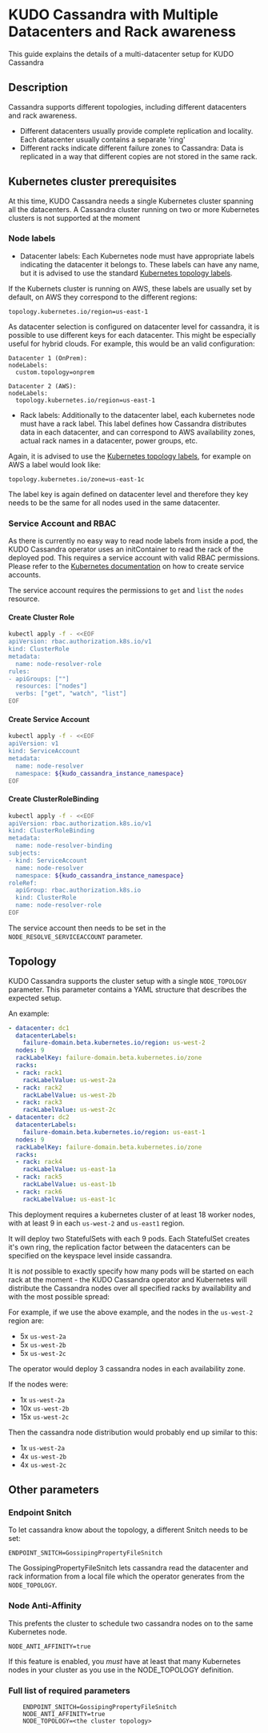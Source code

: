 # KUDO Cassandra with Multiple Datacenters and Rack awareness

This guide explains the details of a multi-datacenter setup for KUDO Cassandra

## Description

Cassandra supports different topologies, including different datacenters and rack awareness.

- Different datacenters usually provide complete replication and locality. Each datacenter usually contains a separate 'ring'
- Different racks indicate different failure zones to Cassandra: Data is replicated in a way that different copies are not stored in the same rack.


## Kubernetes cluster prerequisites

At this time, KUDO Cassandra needs a single Kubernetes cluster spanning all the datacenters. A Cassandra cluster running on two or more Kubernetes
clusters is not supported at the moment

### Node labels

- Datacenter labels: Each Kubernetes node must have appropriate labels indicating the datacenter it belongs to. These labels can have any name, but
it is advised to use the standard [Kubernetes topology labels](https://kubernetes.io/docs/reference/kubernetes-api/labels-annotations-taints/#topologykubernetesioregion).

If the Kubernets cluster is running on AWS, these labels are usually set by default, on AWS they correspond to the different regions:
```
topology.kubernetes.io/region=us-east-1
```

As datacenter selection is configured on datacenter level for cassandra, it is possible to use different keys for each datacenter. This might
be especially useful for hybrid clouds. For example, this would be an valid configuration:
```
Datacenter 1 (OnPrem):
nodeLabels:
  custom.topology=onprem

Datacenter 2 (AWS):
nodeLabels:
  topology.kubernetes.io/region=us-east-1
```

- Rack labels: Additionally to the datacenter label, each kubernetes node must have a rack label. This label defines how Cassandra distributes data in 
each datacenter, and can correspond to AWS availability zones, actual rack names in a datacenter, power groups, etc.

Again, it is advised to use the [Kubernetes topology labels](https://kubernetes.io/docs/reference/kubernetes-api/labels-annotations-taints/#topologykubernetesioregion), for example on
AWS a label would look like:
```
topology.kubernetes.io/zone=us-east-1c
```

The label key is again defined on datacenter level and therefore they key needs to be the same for all nodes used in the same datacenter.

### Service Account and RBAC

As there is currently no easy way to read node labels from inside a pod, the KUDO Cassandra operator uses an initContainer to read the rack of the deployed pod. This requires
a service account with valid RBAC permissions. Please refer to the [Kubernetes documentation](https://kubernetes.io/docs/tasks/configure-pod-container/configure-service-account/) on how to 
create service accounts.

The service account requires the permissions to `get` and `list` the `nodes` resource.

#### Create Cluster Role
```bash
kubectl apply -f - <<EOF
apiVersion: rbac.authorization.k8s.io/v1
kind: ClusterRole
metadata:
  name: node-resolver-role
rules:
- apiGroups: [""]
  resources: ["nodes"]
  verbs: ["get", "watch", "list"]
EOF
```

#### Create Service Account
```bash
kubectl apply -f - <<EOF
apiVersion: v1
kind: ServiceAccount
metadata:
  name: node-resolver
  namespace: ${kudo_cassandra_instance_namespace}
EOF
```

#### Create ClusterRoleBinding
```bash
kubectl apply -f - <<EOF
apiVersion: rbac.authorization.k8s.io/v1
kind: ClusterRoleBinding
metadata:
  name: node-resolver-binding
subjects:
- kind: ServiceAccount
  name: node-resolver
  namespace: ${kudo_cassandra_instance_namespace}
roleRef:
  apiGroup: rbac.authorization.k8s.io
  kind: ClusterRole
  name: node-resolver-role
EOF
```

The service account then needs to be set in the `NODE_RESOLVE_SERVICEACCOUNT` parameter.

## Topology

KUDO Cassandra supports the cluster setup with a single `NODE_TOPOLOGY` parameter. This parameter contains a YAML structure that
describes the expected setup.

An example:
```yaml
- datacenter: dc1
  datacenterLabels:
    failure-domain.beta.kubernetes.io/region: us-west-2
  nodes: 9
  rackLabelKey: failure-domain.beta.kubernetes.io/zone
  racks:
  - rack: rack1
    rackLabelValue: us-west-2a
  - rack: rack2
    rackLabelValue: us-west-2b
  - rack: rack3
    rackLabelValue: us-west-2c
- datacenter: dc2
  datacenterLabels:
    failure-domain.beta.kubernetes.io/region: us-east-1
  nodes: 9
  rackLabelKey: failure-domain.beta.kubernetes.io/zone
  racks:
  - rack: rack4
    rackLabelValue: us-east-1a
  - rack: rack5
    rackLabelValue: us-east-1b
  - rack: rack6
    rackLabelValue: us-east-1c
```

This deployment requires a kubernetes cluster of at least 18 worker nodes, with at least 9 in each `us-west-2` and `us-east1` region.

It will deploy two StatefulSets with each 9 pods. Each StatefulSet creates it's own ring, the replication factor between the datacenters
can be specified on the keyspace level inside cassandra.

It is *not* possible to exactly specify how many pods will be started on each rack at the moment - the KUDO Cassandra operator and Kubernetes
will distribute the Cassandra nodes over all specified racks by availability and with the most possible spread:

For example, if we use the above example, and the nodes in the `us-west-2` region are:
- 5x `us-west-2a`
- 5x `us-west-2b`
- 5x `us-west-2c`

The operator would deploy 3 cassandra nodes in each availability zone.

If the nodes were:
- 1x `us-west-2a`
- 10x `us-west-2b`
- 15x `us-west-2c`

Then the cassandra node distribution would probably end up similar to this:
- 1x `us-west-2a`
- 4x `us-west-2b`
- 4x `us-west-2c`

## Other parameters

### Endpoint Snitch

To let cassandra know about the topology, a different Snitch needs to be set:
```
ENDPOINT_SNITCH=GossipingPropertyFileSnitch
```
The GossipingPropertyFileSnitch lets cassandra read the datacenter and rack information from a local file which the operator generates from
the `NODE_TOPOLOGY`.

### Node Anti-Affinity

This prefents the cluster to schedule two cassandra nodes on to the same Kubernetes node.
```
NODE_ANTI_AFFINITY=true
```

If this feature is enabled, you *must* have at least that many Kubernetes nodes in your cluster as you use in the NODE_TOPOLOGY definition.

### Full list of required parameters

```
    ENDPOINT_SNITCH=GossipingPropertyFileSnitch
    NODE_ANTI_AFFINITY=true
    NODE_TOPOLOGY=<the cluster topology>
```